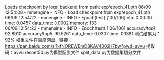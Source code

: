 Loads checkpoint by local backend from path: exp/epoch_41.pth
06/09 12:54:08 - mmengine - INFO - Load checkpoint from exp/epoch_41.pth
06/09 12:54:22 - mmengine - INFO - Epoch(test) [100/106]    eta: 0:00:00  time: 0.0457  data_time: 0.0002  memory: 133  
06/09 12:54:23 - mmengine - INFO - Epoch(test) [106/106]    accuracy/top1: 92.8910  accuracy/top5: 99.5261  data_time: 0.0307  time: 0.1381
测试结果为：92%
权重文件在百度网盘，链接：https://pan.baidu.com/s/1kfNOREWEmD8KAV4002H7bw?pwd=avvu 
提取码：avvu
resnet50.py为模型配置文件
split_data.py为数据集切分文件
